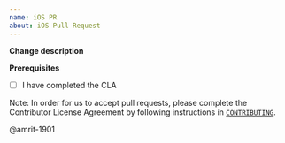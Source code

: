 ```yaml
---
name: iOS PR
about: iOS Pull Request
---
```

**Change description**  
<!-- FILL IN WITH DETAILED DESCRIPTION OF THE PROBLEM AND WHAT/HOW IT WAS SOLVED -->

**Prerequisites**
- [ ] I have completed the CLA

Note: In order for us to accept pull requests, please complete the Contributor License Agreement by following instructions in [`CONTRIBUTING`](https://github.com/WhatsApp/stickers/blob/master/CONTRIBUTING.md).

@amrit-1901